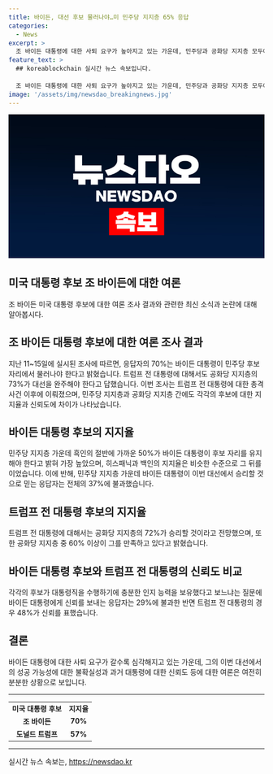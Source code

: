 ```yaml
---
title: 바이든, 대선 후보 물러나야…미 민주당 지지층 65% 응답
categories:
  - News
excerpt: >
  조 바이든 대통령에 대한 사퇴 요구가 높아지고 있는 가운데, 민주당과 공화당 지지층 모두에서 그의 후보 유지에 대한 의지가 갈리고 있는 것으로 조사됐다. 트럼프 전 대통령에 대한 의견도 뜨거운데, 바이든 대통령은 코로나19 확진으로 라틴계 미국인 행사 참석을 포기하게 되었다. 고령 논란에 시선이 쏠리는 가운데, 이에 대한 관심과 논란이 더욱 고조되고 있는 상황이다. (단어 수: 99)
feature_text: >
  ## koreablockchain 실시간 뉴스 속보입니다.

  조 바이든 대통령에 대한 사퇴 요구가 높아지고 있는 가운데, 민주당과 공화당 지지층 모두에서 그의 후보 유지에 대한 의지가 갈리고 있는 것으로 조사됐다. 트럼프 전 대통령에 대한 의견도 뜨거운데, 바이든 대통령은 코로나19 확진으로 라틴계 미국인 행사 참석을 포기하게 되었다. 고령 논란에 시선이 쏠리는 가운데, 이에 대한 관심과 논란이 더욱 고조되고 있는 상황이다. (단어 수: 99)
image: '/assets/img/newsdao_breakingnews.jpg'
---
```


<p><img src="/assets/img/newsdao_breakingnews.jpg" alt="koreablockchain 속보" /></p>

<h2>미국 대통령 후보 조 바이든에 대한 여론</h2>

<p data-ke-size="size16">조 바이든 미국 대통령 후보에 대한 여론 조사 결과와 관련한 최신 소식과 논란에 대해 알아봅시다.</p>

<h2>조 바이든 대통령 후보에 대한 여론 조사 결과</h2>

<p>지난 11~15일에 실시된 조사에 따르면, 응답자의 70%는 바이든 대통령이 민주당 후보 자리에서 물러나야 한다고 밝혔습니다. 트럼프 전 대통령에 대해서도 공화당 지지층의 73%가 대선을 완주해야 한다고 답했습니다. 이번 조사는 트럼프 전 대통령에 대한 총격 사건 이후에 이뤄졌으며, 민주당 지지층과 공화당 지지층 간에도 각각의 후보에 대한 지지율과 신뢰도에 차이가 나타났습니다.</p>

<h2>바이든 대통령 후보의 지지율</h2>

<p>민주당 지지층 가운데 흑인의 절반에 가까운 50%가 바이든 대통령이 후보 자리를 유지해야 한다고 밝혀 가장 높았으며, 히스패닉과 백인의 지지율은 비슷한 수준으로 그 뒤를 이었습니다. 이에 반해, 민주당 지지층 가운데 바이든 대통령이 이번 대선에서 승리할 것으로 믿는 응답자는 전체의 37%에 불과했습니다.</p>

<h2>트럼프 전 대통령 후보의 지지율</h2>

<p>트럼프 전 대통령에 대해서는 공화당 지지층의 72%가 승리할 것이라고 전망했으며, 또한 공화당 지지층 중 60% 이상이 그를 만족하고 있다고 밝혔습니다.</p>

<h2>바이든 대통령 후보와 트럼프 전 대통령의 신뢰도 비교</h2>

<p>각각의 후보가 대통령직을 수행하기에 충분한 인지 능력을 보유했다고 보느냐는 질문에 바이든 대통령에게 신뢰를 보내는 응답자는 29%에 불과한 반면 트럼프 전 대통령의 경우 48%가 신뢰를 표했습니다.</p>

<h2>결론</h2>

<p>바이든 대통령에 대한 사퇴 요구가 갈수록 심각해지고 있는 가운데, 그의 이번 대선에서의 성공 가능성에 대한 불확실성과 과거 대통령에 대한 신뢰도 등에 대한 여론은 여전히 분분한 상황으로 보입니다.</p>

<hr>

<table>
  <tbody>
    <tr>
      <td style="text-align: center; height: 17px;"><b>미국 대통령 후보</b></td>
      <td style="text-align: center; height: 17px;"><b>지지율</b></td>
    </tr>
    <tr>
      <td style="text-align: center; height: 17px;"><b>조 바이든</b></td>
      <td style="text-align: center; height: 17px;"><b>70%</b></td>
    </tr>
    <tr>
      <td style="text-align: center; height: 17px;"><b>도널드 트럼프</b></td>
      <td style="text-align: center; height: 17px;"><b>57%</b></td>
    </tr>
  </tbody>
</table>

<hr>
실시간 뉴스 속보는, <a href="https://newsdao.kr" rel="dofollow">https://newsdao.kr</a>


